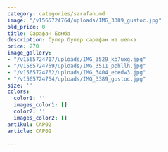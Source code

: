 ```yaml
---
category: categories/sarafan.md
image: "/v1565724764/uploads/IMG_3389_gustoc.jpg"
old_price: 0
title: Сарафан Бомба
description: Супер бупер сарафан из шелка
price: 270
image_gallery:
- "/v1565724717/uploads/IMG_3529_ko7uxg.jpg"
- "/v1565724759/uploads/IMG_3511_pphllh.jpg"
- "/v1565724762/uploads/IMG_3404_ebedw3.jpg"
- "/v1565724764/uploads/IMG_3389_gustoc.jpg"
size: ''
colors:
  color1: ''
  images_color1: []
  color2: ''
  images_color2: []
artikul: САР02
article: САР02

---
```

